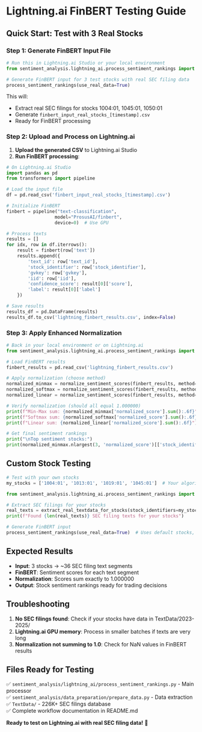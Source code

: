 # Lightning.ai FinBERT Testing Guide

## Quick Start: Test with 3 Real Stocks

### Step 1: Generate FinBERT Input File

```python
# Run this in Lightning.ai Studio or your local environment
from sentiment_analysis.lightning_ai.process_sentiment_rankings import process_sentiment_rankings

# Generate FinBERT input for 3 test stocks with real SEC filing data
process_sentiment_rankings(use_real_data=True)
```

This will:
- Extract real SEC filings for stocks 1004:01, 1045:01, 1050:01
- Generate `finbert_input_real_stocks_[timestamp].csv`
- Ready for FinBERT processing

### Step 2: Upload and Process on Lightning.ai

1. **Upload the generated CSV** to Lightning.ai Studio
2. **Run FinBERT processing**:

```python
# On Lightning.ai Studio
import pandas as pd
from transformers import pipeline

# Load the input file
df = pd.read_csv('finbert_input_real_stocks_[timestamp].csv')

# Initialize FinBERT
finbert = pipeline("text-classification", 
                  model="ProsusAI/finbert", 
                  device=0)  # Use GPU

# Process texts
results = []
for idx, row in df.iterrows():
    result = finbert(row['text'])
    results.append({
        'text_id': row['text_id'],
        'stock_identifier': row['stock_identifier'], 
        'gvkey': row['gvkey'],
        'iid': row['iid'],
        'confidence_score': result[0]['score'],
        'label': result[0]['label']
    })

# Save results
results_df = pd.DataFrame(results)
results_df.to_csv('lightning_finbert_results.csv', index=False)
```

### Step 3: Apply Enhanced Normalization

```python
# Back in your local environment or on Lightning.ai
from sentiment_analysis.lightning_ai.process_sentiment_rankings import normalize_sentiment_scores

# Load FinBERT results
finbert_results = pd.read_csv('lightning_finbert_results.csv')

# Apply normalization (choose method)
normalized_minmax = normalize_sentiment_scores(finbert_results, method='minmax')
normalized_softmax = normalize_sentiment_scores(finbert_results, method='softmax')
normalized_linear = normalize_sentiment_scores(finbert_results, method='linear')

# Verify normalization (should all equal 1.000000)
print(f"Min-Max sum: {normalized_minmax['normalized_score'].sum():.6f}")
print(f"Softmax sum: {normalized_softmax['normalized_score'].sum():.6f}")  
print(f"Linear sum: {normalized_linear['normalized_score'].sum():.6f}")

# Get final sentiment rankings
print("\nTop sentiment stocks:")
print(normalized_minmax.nlargest(3, 'normalized_score')[['stock_identifier', 'normalized_score']])
```

## Custom Stock Testing

```python
# Test with your own stocks
my_stocks = ['1004:01', '1013:01', '1019:01', '1045:01']  # Your algorithm output

from sentiment_analysis.lightning_ai.process_sentiment_rankings import extract_real_textdata_for_stocks

# Extract SEC filings for your stocks
real_texts = extract_real_textdata_for_stocks(stock_identifiers=my_stocks)
print(f"Found {len(real_texts)} SEC filing texts for your stocks")

# Generate FinBERT input
process_sentiment_rankings(use_real_data=True)  # Uses default stocks, modify function to accept custom stocks
```

## Expected Results

- **Input**: 3 stocks → ~36 SEC filing text segments
- **FinBERT**: Sentiment scores for each text segment  
- **Normalization**: Scores sum exactly to 1.000000
- **Output**: Stock sentiment rankings ready for trading decisions

## Troubleshooting

1. **No SEC filings found**: Check if your stocks have data in TextData/2023-2025/
2. **Lightning.ai GPU memory**: Process in smaller batches if texts are very long
3. **Normalization not summing to 1.0**: Check for NaN values in FinBERT results

## Files Ready for Testing

✅ `sentiment_analysis/lightning_ai/process_sentiment_rankings.py` - Main processor  
✅ `sentiment_analysis/data_preparation/prepare_data.py` - Data extraction  
✅ `TextData/` - 226K+ SEC filings database  
✅ Complete workflow documentation in README.md

**Ready to test on Lightning.ai with real SEC filing data!** 🚀